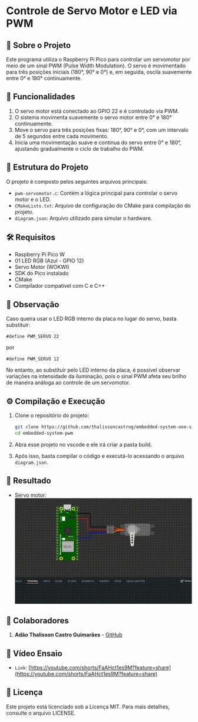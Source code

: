 # Controle de Servo Motor e LED via PWM

## 📝 Sobre o Projeto

Este programa utiliza o Raspberry Pi Pico para controlar um servomotor por meio de um sinal PWM (Pulse Width Modulation). O servo é movimentado para três posições iniciais (180°, 90° e 0°) e, em seguida, oscila suavemente entre 0° e 180° continuamente.

## 🎯 Funcionalidades

1. O servo motor está conectado ao GPIO 22 e é controlado via PWM.
2. O sistema movimenta suavemente o servo motor entre 0° e 180° continuamente.
3. Move o servo para três posições fixas: 180°, 90° e 0°, com um intervalo de 5 segundos entre cada movimento.
4. Inicia uma movimentação suave e contínua do servo entre 0° e 180°, ajustando gradualmente o ciclo de trabalho do PWM.

## 📂 Estrutura do Projeto

O projeto é composto pelos seguintes arquivos principais:

- `pwm-servomotor.c`: Contém a lógica principal para controlar o servo motor e o LED.
- `CMakeLists.txt`: Arquivo de configuração do CMake para compilação do projeto.
- `diagram.json`: Arquivo utilizado para simular o hardware.

## 🛠️ Requisitos

- Raspberry Pi Pico W
- 01 LED RGB (Azul - GPIO 12)
- Servo Motor (WOKWI)
- SDK do Pico instalado
- CMake
- Compilador compatível com C e C++

## 🔎 Observação

Caso queira usar o LED RGB interno da placa no lugar do servo, basta substituir:

```
#define PWM_SERVO 22
```

por

```
#define PWM_SERVO 12
```

No entanto, ao substituir pelo LED interno da placa, é possível observar variações na intensidade da iluminação, pois o sinal PWM afeta seu brilho de maneira análoga ao controle de um servomotor.

## ⚙️ Compilação e Execução

1. Clone o repositório do projeto:

   ```sh
   git clone https://github.com/thalissoncastrog/embedded-system-one-shot-timer.git
   cd embedded-system-pwm
   ```

2. Abra esse projeto no vscode e ele irá criar a pasta build.

3. Após isso, basta compilar o código e executá-lo acessando o arquivo `diagram.json`.

## 🎯 Resultado

- Servo motor:
  ![PWM SERVO MOTOR (servomotor)](assets/pwm_servomotor.gif)

## 👥 Colaboradores

1. **Adão Thalisson Castro Guimarães** - [GitHub](https://github.com/thalissoncastrog)

## 🎥 Vídeo Ensaio

- `Link`: [https://youtube.com/shorts/FaAHct1es9M?feature=share](https://youtube.com/shorts/FaAHct1es9M?feature=share)

## 📜 Licença

Este projeto está licenciado sob a Licença MIT. Para mais detalhes, consulte o arquivo LICENSE.
